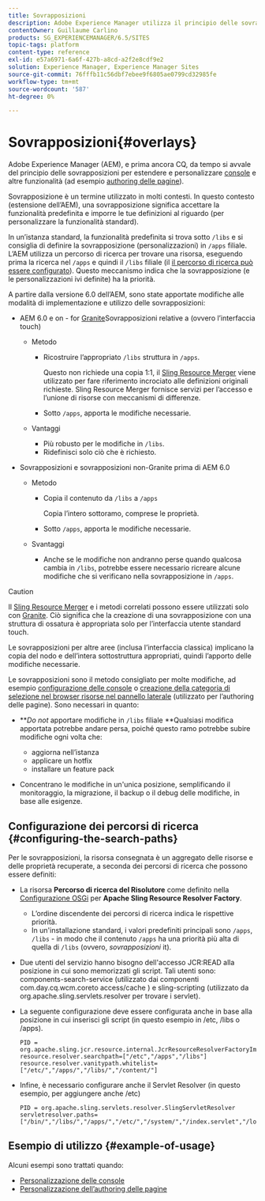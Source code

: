 ```yaml
---
title: Sovrapposizioni
description: Adobe Experience Manager utilizza il principio delle sovrapposizioni per estendere e personalizzare le console e altre funzionalità.
contentOwner: Guillaume Carlino
products: SG_EXPERIENCEMANAGER/6.5/SITES
topic-tags: platform
content-type: reference
exl-id: e57a6971-6a6f-427b-a8cd-a2f2e8cdf9e2
solution: Experience Manager, Experience Manager Sites
source-git-commit: 76fffb11c56dbf7ebee9f6805ae0799cd32985fe
workflow-type: tm+mt
source-wordcount: '587'
ht-degree: 0%

---
```


# Sovrapposizioni{#overlays}

Adobe Experience Manager (AEM), e prima ancora CQ, da tempo si avvale del principio delle sovrapposizioni per estendere e personalizzare [console](/help/sites-developing/customizing-consoles-touch.md) e altre funzionalità (ad esempio [authoring delle pagine](/help/sites-developing/customizing-page-authoring-touch.md)).

Sovrapposizione è un termine utilizzato in molti contesti. In questo contesto (estensione dell’AEM), una sovrapposizione significa accettare la funzionalità predefinita e imporre le tue definizioni al riguardo (per personalizzare la funzionalità standard).

In un’istanza standard, la funzionalità predefinita si trova sotto `/libs` e si consiglia di definire la sovrapposizione (personalizzazioni) in `/apps` filiale. L’AEM utilizza un percorso di ricerca per trovare una risorsa, eseguendo prima la ricerca nel `/apps` e quindi il `/libs` filiale (il [il percorso di ricerca può essere configurato](#configuring-the-search-paths)). Questo meccanismo indica che la sovrapposizione (e le personalizzazioni ivi definite) ha la priorità.

A partire dalla versione 6.0 dell’AEM, sono state apportate modifiche alle modalità di implementazione e utilizzo delle sovrapposizioni:

* AEM 6.0 e on - for [Granite](https://developer.adobe.com/experience-manager/reference-materials/6-5/granite-ui/api/jcr_root/libs/granite/ui/index.html)Sovrapposizioni relative a (ovvero l’interfaccia touch)

   * Metodo

      * Ricostruire l’appropriato `/libs` struttura in `/apps`.

        Questo non richiede una copia 1:1, il [Sling Resource Merger](/help/sites-developing/sling-resource-merger.md) viene utilizzato per fare riferimento incrociato alle definizioni originali richieste. Sling Resource Merger fornisce servizi per l’accesso e l’unione di risorse con meccanismi di differenze.

      * Sotto `/apps`, apporta le modifiche necessarie.

   * Vantaggi

      * Più robusto per le modifiche in `/libs`.
      * Ridefinisci solo ciò che è richiesto.

* Sovrapposizioni e sovrapposizioni non-Granite prima di AEM 6.0

   * Metodo

      * Copia il contenuto da `/libs` a `/apps`

        Copia l’intero sottoramo, comprese le proprietà.

      * Sotto `/apps`, apporta le modifiche necessarie.

   * Svantaggi

      * Anche se le modifiche non andranno perse quando qualcosa cambia in `/libs`, potrebbe essere necessario ricreare alcune modifiche che si verificano nella sovrapposizione in `/apps`.

>[!CAUTION]
>
>Il [Sling Resource Merger](/help/sites-developing/sling-resource-merger.md) e i metodi correlati possono essere utilizzati solo con [Granite](https://developer.adobe.com/experience-manager/reference-materials/6-5/granite-ui/api/jcr_root/libs/granite/ui/index.html). Ciò significa che la creazione di una sovrapposizione con una struttura di ossatura è appropriata solo per l’interfaccia utente standard touch.
>
>Le sovrapposizioni per altre aree (inclusa l’interfaccia classica) implicano la copia del nodo e dell’intera sottostruttura appropriati, quindi l’apporto delle modifiche necessarie.

Le sovrapposizioni sono il metodo consigliato per molte modifiche, ad esempio [configurazione delle console](/help/sites-developing/customizing-consoles-touch.md#create-a-custom-console) o [creazione della categoria di selezione nel browser risorse nel pannello laterale](/help/sites-developing/customizing-page-authoring-touch.md#add-new-selection-category-to-asset-browser) (utilizzato per l’authoring delle pagine). Sono necessari in quanto:

* ***Do not* apportare modifiche in `/libs` filiale **Qualsiasi modifica apportata potrebbe andare persa, poiché questo ramo potrebbe subire modifiche ogni volta che:

   * aggiorna nell’istanza
   * applicare un hotfix
   * installare un feature pack

* Concentrano le modifiche in un&#39;unica posizione, semplificando il monitoraggio, la migrazione, il backup o il debug delle modifiche, in base alle esigenze.

## Configurazione dei percorsi di ricerca {#configuring-the-search-paths}

Per le sovrapposizioni, la risorsa consegnata è un aggregato delle risorse e delle proprietà recuperate, a seconda dei percorsi di ricerca che possono essere definiti:

* La risorsa **Percorso di ricerca del Risolutore** come definito nella [Configurazione OSGi](/help/sites-deploying/configuring-osgi.md) per **Apache Sling Resource Resolver Factory**.

   * L’ordine discendente dei percorsi di ricerca indica le rispettive priorità.
   * In un&#39;installazione standard, i valori predefiniti principali sono `/apps`, `/libs` - in modo che il contenuto `/apps` ha una priorità più alta di quella di `/libs` (ovvero, *sovrapposizioni* it).

* Due utenti del servizio hanno bisogno dell&#39;accesso JCR:READ alla posizione in cui sono memorizzati gli script. Tali utenti sono: components-search-service (utilizzato dai componenti com.day.cq.wcm.coreto access/cache ) e sling-scripting (utilizzato da org.apache.sling.servlets.resolver per trovare i servlet).
* La seguente configurazione deve essere configurata anche in base alla posizione in cui inserisci gli script (in questo esempio in /etc, /libs o /apps).

  ```
  PID = org.apache.sling.jcr.resource.internal.JcrResourceResolverFactoryImpl
  resource.resolver.searchpath=["/etc","/apps","/libs"]
  resource.resolver.vanitypath.whitelist=["/etc/","/apps/","/libs/","/content/"]
  ```

* Infine, è necessario configurare anche il Servlet Resolver (in questo esempio, per aggiungere anche /etc)

  ```
  PID = org.apache.sling.servlets.resolver.SlingServletResolver
  servletresolver.paths=["/bin/","/libs/","/apps/","/etc/","/system/","/index.servlet","/login.servlet","/services/"]
  ```

## Esempio di utilizzo {#example-of-usage}

Alcuni esempi sono trattati quando:

* [Personalizzazione delle console](/help/sites-developing/customizing-consoles-touch.md)
* [Personalizzazione dell’authoring delle pagine](/help/sites-developing/customizing-page-authoring-touch.md)
